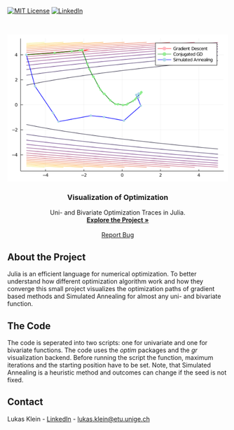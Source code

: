 [![MIT License][license-shield]][license-url]
[![LinkedIn][linkedin-shield]][linkedin-url]



<!-- PROJECT LOGO -->
<br />
<p align="center">
  <a href="https://github.com/lukaskln/Optim-Visualization">
    <img src="https://github.com/lukaskln/Optim-Visualization/blob/main/Graphics/Bivariate.png" alt="Logo" width="600">
  </a>

  <h3 align="center">Visualization of Optimization</h3>

  <p align="center">
    Uni- and Bivariate Optimization Traces in Julia.
    <br />
    <a href="https://github.com/lukaskln/Optim-Visualization"><strong>Explore the Project »</strong></a>
    <br />
    <br />
    <a href="https://github.com/lukaskln/Optim-Visualization/issues">Report Bug</a>
  </p>
</p>

## About the Project

Julia is an efficient language for numerical optimization. To better understand how different optimization 
algorithm work and how they converge this small project visualizes the optimization paths of gradient based methods and Simulated
Annealing for almost any uni- and bivariate function.

## The Code 

The code is seperated into two scripts: one for univariate and one for bivariate functions. The code uses the *optim* packages and the *gr* visualization 
backend. Before running the script the function, maximum iterations and the starting position have to be set. Note, that Simulated Annealing is a heuristic 
method and outcomes can change if the seed is not fixed.  

## Contact

Lukas Klein - [LinkedIn](https://www.linkedin.com/in/lukasklein1/) - lukas.klein@etu.unige.ch

<!-- MARKDOWN LINKS & IMAGES -->
<!-- https://www.markdownguide.org/basic-syntax/#reference-style-links -->
[license-shield]: https://img.shields.io/github/license/othneildrew/Best-README-Template.svg?style=flat-square
[license-url]: https://github.com/lukaskln/Optim-Visualization/blob/master/LICENSE.txt
[linkedin-shield]: https://img.shields.io/badge/-LinkedIn-black.svg?style=flat-square&logo=linkedin&colorB=555
[linkedin-url]: https://www.linkedin.com/in/lukasklein1/
